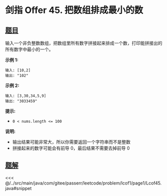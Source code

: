 # 剑指 Offer 45. 把数组排成最小的数

## [题目](https://leetcode.cn/problems/ba-shu-zu-pai-cheng-zui-xiao-de-shu-lcof/)
输入一个非负整数数组，把数组里所有数字拼接起来排成一个数，打印能拼接出的所有数字中最小的一个。

**示例 1:**

    输入: [10,2]
    输出: "102"

**示例 2:**

    输入: [3,30,34,5,9]
    输出: "3033459"

**提示:**

* `0 < nums.length <= 100`

**说明:**

* 输出结果可能非常大，所以你需要返回一个字符串而不是整数
* 拼接起来的数字可能会有前导 0，最后结果不需要去掉前导 0


## [题解](https://github.com/PasseRR/JavaLeetCode/blob/master/src/main/java/com/gitee/passerr/leetcode/problem/lcof1/page1/Lcof45.java)

<<< @/../src/main/java/com/gitee/passerr/leetcode/problem/lcof1/page1/Lcof45.java#snippet
